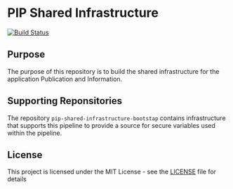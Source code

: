 # PIP Shared Infrastructure

[![Build Status](https://travis-ci.org/hmcts/pip-shared-infrastructures.svg?branch=master)](https://travis-ci.org/hmcts/pip-shared-infrastructures)

## Purpose

The purpose of this repository is to build the shared infrastructure for the application Publication and Information.

## Supporting Reponsitories

The repository `pip-shared-infrastructure-bootstap` contains infrastructure that supports this pipeline to provide a source for secure variables used within the pipeline.

## License

This project is licensed under the MIT License - see the [LICENSE](LICENSE) file for details
